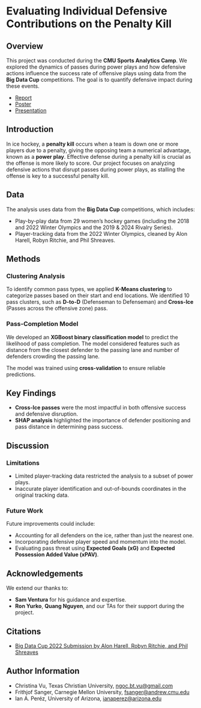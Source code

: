 # Evaluating Individual Defensive Contributions on the Penalty Kill

## Overview
This project was conducted during the **CMU Sports Analytics Camp**. We explored the dynamics of passes during power plays and how defensive actions influence the success rate of offensive plays using data from the **Big Data Cup** competitions. The goal is to quantify defensive impact during these events. 

- [Report](https://www.stat.cmu.edu/cmsac/sure/2024/showcase/hockey_sabres/report.html)
- [Poster](https://www.stat.cmu.edu/cmsac/sure/2024/showcase/hockey_sabres/poster.pdf)
- [Presentation](https://www.stat.cmu.edu/cmsac/sure/2024/showcase/hockey_sabres/slides.pdf)

## Introduction
In ice hockey, a **penalty kill** occurs when a team is down one or more players due to a penalty, giving the opposing team a numerical advantage, known as a **power play**. Effective defense during a penalty kill is crucial as the offense is more likely to score. Our project focuses on analyzing defensive actions that disrupt passes during power plays, as stalling the offense is key to a successful penalty kill.

## Data
The analysis uses data from the **Big Data Cup** competitions, which includes:
- Play-by-play data from 29 women’s hockey games (including the 2018 and 2022 Winter Olympics and the 2019 & 2024 Rivalry Series).
- Player-tracking data from the 2022 Winter Olympics, cleaned by Alon Harell, Robyn Ritchie, and Phil Shreaves.

## Methods
### Clustering Analysis
To identify common pass types, we applied **K-Means clustering** to categorize passes based on their start and end locations. We identified 10 pass clusters, such as **D-to-D** (Defenseman to Defenseman) and **Cross-Ice** (Passes across the offensive zone) pass.

### Pass-Completion Model
We developed an **XGBoost binary classification model** to predict the likelihood of pass completion. The model considered features such as distance from the closest defender to the passing lane and number of defenders crowding the passing lane.

The model was trained using **cross-validation** to ensure reliable predictions.

## Key Findings
- **Cross-Ice passes** were the most impactful in both offensive success and defensive disruption.
- **SHAP analysis** highlighted the importance of defender positioning and pass distance in determining pass success.

## Discussion
### Limitations
- Limited player-tracking data restricted the analysis to a subset of power plays.
- Inaccurate player identification and out-of-bounds coordinates in the original tracking data.

### Future Work
Future improvements could include:
- Accounting for all defenders on the ice, rather than just the nearest one.
- Incorporating defensive player speed and momentum into the model.
- Evaluating pass threat using **Expected Goals (xG)** and **Expected Possession Added Value (xPAV)**.

## Acknowledgements
We extend our thanks to:
- **Sam Ventura** for his guidance and expertise.
- **Ron Yurko**, **Quang Nguyen**, and our TAs for their support during the project.

## Citations
- [Big Data Cup 2022 Submission by Alon Harell, Robyn Ritchie, and Phil Shreaves](https://github.com/picagrad/Big-Data-Cup-2022)

## Author Information
- Christina Vu, Texas Christian University, ngoc.bt.vu@gmail.com
- Frithjof Sanger, Carnegie Mellon University, fsanger@andrew.cmu.edu
- Ian A. Peréz, University of Arizona, ianaperez@arizona.edu



    
